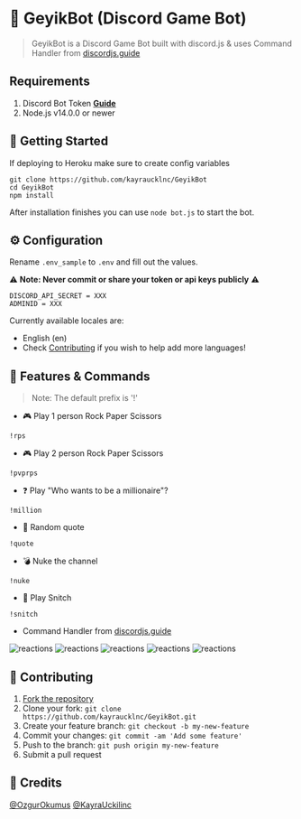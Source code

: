 # 🦌 GeyikBot (Discord Game Bot)
> GeyikBot is a Discord Game Bot built with discord.js & uses Command Handler from [discordjs.guide](https://discordjs.guide)

## Requirements

1. Discord Bot Token **[Guide](https://discordjs.guide/preparations/setting-up-a-bot-application.html#creating-your-bot)**
2. Node.js v14.0.0 or newer

## 🚀 Getting Started

If deploying to Heroku make sure to create config variables

```
git clone https://github.com/kayraucklnc/GeyikBot
cd GeyikBot
npm install
```

After installation finishes you can use `node bot.js` to start the bot.

## ⚙️ Configuration

Rename `.env_sample` to `.env` and fill out the values.

⚠️ **Note: Never commit or share your token or api keys publicly** ⚠️

```.env
DISCORD_API_SECRET = XXX
ADMINID = XXX
```

Currently available locales are:
- English (en)
- Check [Contributing](#-contributing) if you wish to help add more languages!

## 📝 Features & Commands

> Note: The default prefix is '!'
* 🎮 Play 1 person Rock Paper Scissors

`!rps`

* 🎮  Play 2 person Rock Paper Scissors

`!pvprps`

* ❓ Play "Who wants to be a millionaire"?

`!million`

* 🧠 Random quote

`!quote`

* 💣 Nuke the channel

`!nuke`

* 🥳 Play Snitch

`!snitch`

* Command Handler from [discordjs.guide](https://discordjs.guide/)

![reactions](https://github.com/kayraucklnc/GeyikBot/blob/master/media/5.png?raw=true)
![reactions](https://github.com/kayraucklnc/GeyikBot/blob/master/media/4.png?raw=true)
![reactions](https://github.com/kayraucklnc/GeyikBot/blob/master/media/2.png?raw=true)
![reactions](https://github.com/kayraucklnc/GeyikBot/blob/master/media/1.png?raw=true)
![reactions](https://github.com/kayraucklnc/GeyikBot/blob/master/media/3.png?raw=true)

## 🤝 Contributing

1. [Fork the repository](https://github.com/kayraucklnc/GeyikBot.git)
2. Clone your fork: `git clone https://github.com/kayraucklnc/GeyikBot.git`
3. Create your feature branch: `git checkout -b my-new-feature`
4. Commit your changes: `git commit -am 'Add some feature'`
5. Push to the branch: `git push origin my-new-feature`
6. Submit a pull request

## 📝 Credits

[@OzgurOkumus](https://github.com/ozgurokumus)
[@KayraUckilinc](https://github.com/kayraucklnc)
